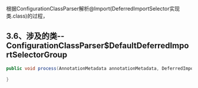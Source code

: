 
根据ConfigurationClassParser解析@Import(DeferredImportSelector实现类.class)的过程，

## 3.6、涉及的类--ConfigurationClassParser$DefaultDeferredImportSelectorGroup

```java
public void process(AnnotationMetadata annotationMetadata, DeferredImportSelector deferredImportSelector) {  
  
}
```